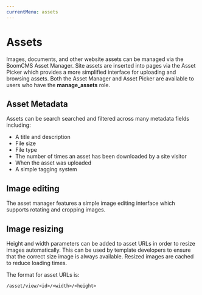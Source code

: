 ```yaml
---
currentMenu: assets
---
```


# Assets

Images, documents, and other website assets can be managed via the BoomCMS Asset Manager.
Site assets are inserted into pages via the Asset Picker which provides a more simplified interface for uploading and browsing assets.
Both the Asset Manager and Asset Picker are available to users who have the **manage_assets** role.

## Asset Metadata

Assets can be search searched and filtered across many metadata fields including:

* A title and description
* File size
* File type
* The number of times an asset has been downloaded by a site visitor
* When the asset was uploaded
* A simple tagging system

## Image editing

The asset manager features a simple image editing interface which supports rotating and cropping images.

## Image resizing

Height and width parameters can be added to asset URLs in order to resize images automatically.
This can be used by template developers to ensure that the correct size image is always available.
Resized images are cached to reduce loading times.

The format for asset URLs is:

```
/asset/view/<id>/<width>/<height>
```